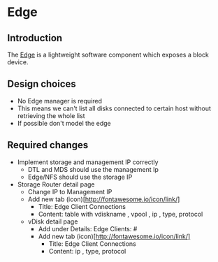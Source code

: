 # Edge

## Introduction
The [Edge](https://github.com/openvstorage/home/wiki/Edge) is a lightweight software component which exposes a block device.


## Design choices
- No Edge manager is required
 - This means we can't list all disks connected to certain host without retrieving the whole list
- If possible don't model the edge


## Required changes
- Implement storage and management IP correctly
    - DTL and MDS should use the management Ip
    - Edge/NFS should use the storage IP
-  Storage Router detail page
    - Change IP to Management IP
    - Add new tab (icon)[http://fontawesome.io/icon/link/]
        - Title: Edge Client Connections
        - Content: table with vdiskname , vpool , ip , type, protocol
    - vDisk detail page
        - Add under Details: Edge Clients: #
        - Add new tab (icon)[http://fontawesome.io/icon/link/]
            - Title: Edge Client Connections
            - Content:  ip , type, protocol
